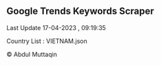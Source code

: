 

## Google Trends Keywords Scraper 
 
Last Update 17-04-2023 , 09:19:35

Country List :
VIETNAM.json



© Abdul Muttaqin 
